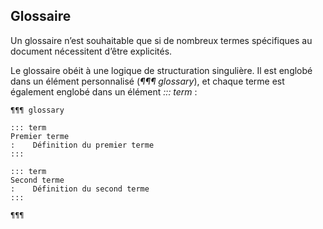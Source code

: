 


## Glossaire

Un glossaire n’est souhaitable que si de nombreux termes spécifiques au document nécessitent d’être explicités. 

Le glossaire obéit à une logique de structuration singulière. Il est englobé dans un élément personnalisé (_¶¶¶ glossary_), et chaque terme est également englobé dans un élément _::: term_ :

```pttp
¶¶¶ glossary

::: term
Premier terme
:    Définition du premier terme
:::

::: term
Second terme 
:    Définition du second terme
:::

¶¶¶
```
